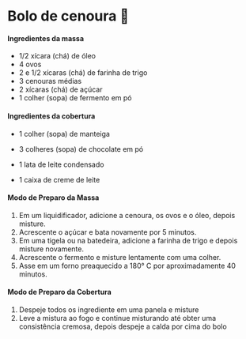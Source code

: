 # Bolo de cenoura :carrot:

#### Ingredientes da massa

* 1/2 xícara (chá) de óleo
* 4 ovos
* 2 e 1/2 xícaras (chá) de farinha de trigo
* 3 cenouras médias
* 2 xícaras (chá) de açúcar
* 1 colher (sopa) de fermento em pó

#### Ingredientes da cobertura

* 1 colher (sopa) de manteiga

* 3 colheres (sopa) de chocolate em pó

* 1 lata de leite condensado

* 1 caixa de creme de leite

  

#### Modo de Preparo da Massa

1.  Em um liquidificador, adicione a cenoura, os ovos e o óleo, depois misture.
2. Acrescente o açúcar e bata novamente por 5 minutos.
3. Em uma tigela ou na batedeira, adicione a farinha de trigo e depois misture novamente.
4. Acrescente o fermento e misture lentamente com uma colher.
5. Asse em um forno preaquecido a 180° C por aproximadamente 40 minutos.

#### Modo de Preparo da Cobertura

1. Despeje todos os ingrediente em uma panela e misture
2. Leve a mistura ao fogo e continue misturando até obter uma consistência cremosa, depois despeje a calda por cima do bolo